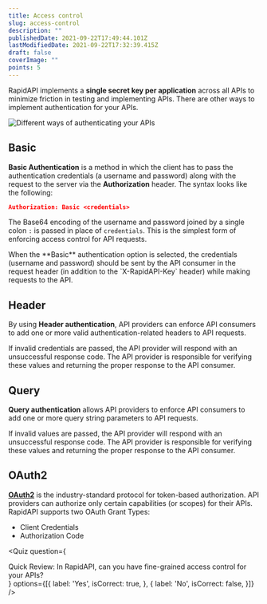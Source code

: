 ```yaml
---
title: Access control
slug: access-control
description: ""
publishedDate: 2021-09-22T17:49:44.101Z
lastModifiedDate: 2021-09-22T17:32:39.415Z
draft: false
coverImage: ""
points: 5
---
```


RapidAPI implements a **single secret key per application** across all APIs to minimize friction in testing and implementing APIs. There are other ways to implement authentication for your APIs.

![Different ways of authenticating your APIs](https://raw.githubusercontent.com/RapidAPI/DevRel-Stack-Data/improve/update-learn-content/learn/courses/learn-rapidapi-hub-provider/images/image7.png)

## Basic

**Basic Authentication** is a method in which the client has to pass the authentication credentials (a username and password) along with the request to the server via the **Authorization** header. The syntax looks like the following:

```json
Authorization: Basic <credentials>
```

The Base64 encoding of the username and password joined by a single colon `:` is passed in place of `credentials`. This is the simplest form of enforcing access control for API requests.

<Callout>
  When the **Basic** authentication option is selected, the credentials (username and password) should be sent by the API consumer in the request header (in addition to the `X-RapidAPI-Key` header) while making requests to the API.
</Callout>

## Header

By using **Header authentication**, API providers can enforce API consumers to add one or more valid authentication-related headers to API requests.

If invalid credentials are passed, the API provider will respond with an unsuccessful response code. The API provider is responsible for verifying these values and returning the proper response to the API consumer.

## Query

**Query authentication** allows API providers to enforce API consumers to add one or more query string parameters to API requests.

If invalid values are passed, the API provider will respond with an unsuccessful response code. The API provider is responsible for verifying these values and returning the proper response to the API consumer.

## OAuth2

**[OAuth2](https://oauth.net/2/)** is the industry-standard protocol for token-based authorization. API providers can authorize only certain capabilities (or scopes) for their APIs. RapidAPI supports two OAuth Grant Types:

- Client Credentials
- Authorization Code

<Quiz
  question={
    <div><span tw="font-semibold">Quick Review:</span> In RapidAPI, can you have fine-grained access control for your APIs?</div>
  }
  options={[{
    label: 'Yes',
    isCorrect: true,
  }, {
    label: 'No',
    isCorrect: false,
  }]}
/>
